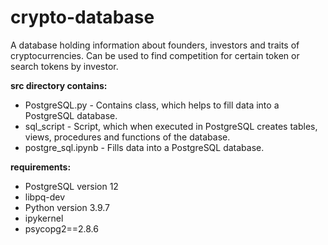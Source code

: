 # crypto-database

A database holding information about founders, investors and traits of cryptocurrencies. Can be used to find competition for certain token or search tokens by investor.

**src directory contains:**
* PostgreSQL.py - Contains class, which helps to fill data into a PostgreSQL database.
* sql_script - Script, which when executed in PostgreSQL creates tables, views, procedures and functions of the database.
* postgre_sql.ipynb - Fills data into a PostgreSQL database.


**requirements:**

* PostgreSQL version 12 
* libpq-dev
* Python version 3.9.7
* ipykernel
* psycopg2==2.8.6